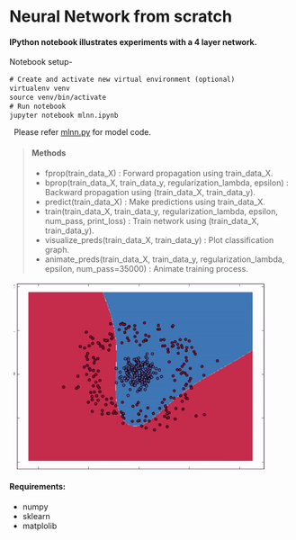 Neural Network from scratch
===================

#### IPython notebook illustrates experiments with a 4 layer network. 
Notebook setup-
```
# Create and activate new virtual environment (optional)
virtualenv venv
source venv/bin/activate
# Run notebook
jupyter notebook mlnn.ipynb
```  
&nbsp;
Please refer [mlnn.py](mlnn.py) for model code. 
> #### **Methods**
>* fprop(train_data_X) : Forward propagation using train_data_X.
>* bprop(train_data_X, train_data_y, regularization_lambda, epsilon) : Backward propagation using (train_data_X, train_data_y).
> * predict(train_data_X) : Make predictions using train_data_X.
> * train(train_data_X, train_data_y, regularization_lambda, epsilon, num_pass, print_loss) : Train network using  (train_data_X, train_data_y).
> * visualize_preds(train_data_X, train_data_y) : Plot classification graph.
> * animate_preds(train_data_X, train_data_y, regularization_lambda, epsilon, num_pass=35000) : Animate training process.  
 
 &nbsp;
![nn_animate](nn_train.gif)

#### Requirements:
* numpy
* sklearn
* matplolib 
